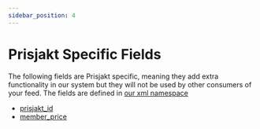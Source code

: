 ```yaml
---
sidebar_position: 4
---
```


# Prisjakt Specific Fields

The following fields are Prisjakt specific, meaning they add extra functionality in our system but they will not be used by other consumers of your feed. The fields are defined in [our xml namespace](/docs/types-of-feeds/pull/file-formats/xml#prisjakt-xml-namespace)

- [prisjakt_id](/fields/prisjakt_id.md)
- [member_price](/fields/member_price.md)


